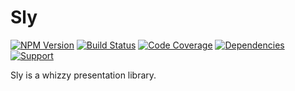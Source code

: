 # Sly

[![NPM Version](https://badge.fury.io/js/sly.png)](http://badge.fury.io/js/sly)
[![Build Status](https://travis-ci.org/lighterio/sly.png?branch=master)](https://travis-ci.org/lighterio/sly)
[![Code Coverage](https://coveralls.io/repos/lighterio/sly/badge.png?branch=master)](https://coveralls.io/r/lighterio/sly)
[![Dependencies](https://david-dm.org/lighterio/sly.png?theme=shields.io)](https://david-dm.org/lighterio/sly)
[![Support](http://img.shields.io/gittip/zerious.png)](https://www.gittip.com/lighterio/)

Sly is a whizzy presentation library.
